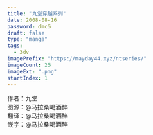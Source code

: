 ```yaml
---
title: "九堂穿越系列"
date: 2008-08-16
password: dmc6
draft: false
type: "manga"
tags:
  - 3dv
imagePrefix: "https://mayday44.xyz/ntseries/"  
imageCount: 26
imageExt: ".png" 
startIndex: 1
---
```

作者：九堂  
图源：@马拉桑喝酒醉  
翻译：@马拉桑喝酒醉  
嵌字：@马拉桑喝酒醉
